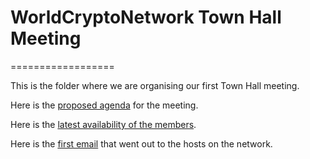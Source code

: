 # WorldCryptoNetwork Town Hall Meeting
==================

This is the folder where we are organising our first Town Hall meeting. 

Here is the [proposed agenda](https://github.com/worldcryptonetwork/worldcryptonetwork/blob/master/2014-08-01%20First%20Town%20Hall%20Meeting/Proposed%20Time%20for%20Town%20Hall.md) for the meeting.

Here is the [latest availability of the members](https://github.com/worldcryptonetwork/worldcryptonetwork/blob/master/2014-08-01%20First%20Town%20Hall%20Meeting/Availability%20for%20Town%20Hall%20Meeting.md).

Here is the [first email](https://github.com/worldcryptonetwork/worldcryptonetwork/blob/master/2014-08-01%20First%20Town%20Hall%20Meeting/%5BEmail%5D%20Town%20Hall%20Meeting%20for%20World%20Crypto%20Network.md) that went out to the hosts on the network.

